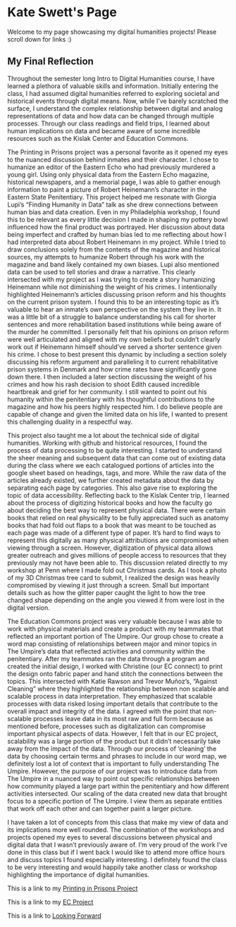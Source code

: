 
# Kate Swett's Page

Welcome to my page showcasing my digital humanities projects!
Please scroll down for links :)

## My Final Reflection

Throughout the semester long Intro to Digital Humanities course, I have learned a plethora of valuable skills and information. Initially entering the class, I had assumed digital humanities referred to exploring societal and historical events through digital means. Now, while I’ve barely scratched the surface, I understand the complex relationship between digital and analog representations of data and how data can be changed through multiple processes. Through our class readings and field trips, I learned about human implications on data and became aware of some incredible resources such as the Kislak Center and Education Commons. 

The Printing in Prisons project was a personal favorite as it opened my eyes to the nuanced discussion behind inmates and their character. I chose to humanize an editor of the Eastern Echo who had previously murdered a young girl. Using only physical data from the Eastern Echo magazine, historical newspapers, and a memorial page, I was able to gather enough information to paint a picture of Robert Heinemann’s character in the Eastern State Penitentiary. This project helped me resonate with Giorgia Lupi’s “Finding Humanity in Data” talk as she drew connections between human bias and data creation. Even in my Philadelphia workshop, I found this to be relevant as every little decision I made in shaping my pottery bowl influenced how the final product was portrayed. Her discussion about data being imperfect and crafted by human bias led to me reflecting about how I had interpreted data about Robert Heinemann in my project. While I tried to draw conclusions solely from the contents of the magazine and historical sources, my attempts to humanize Robert through his work with the magazine and band likely contained my own biases. Lupi also mentioned data can be used to tell stories and draw a narrative. This clearly intersected with my project as I was trying to create a story humanizing Heinemann while not diminishing the weight of his crimes. I intentionally highlighted Heinemann’s articles discussing prison reform and his thoughts on the current prison system. I found this to be an interesting topic as it’s valuable to hear an inmate’s own perspective on the system they live in. It was a little bit of a struggle to balance understanding his call for shorter sentences and more rehabilitation based institutions while being aware of the murder he committed. I personally felt that his opinions on prison reform were well articulated and aligned with my own beliefs but couldn’t clearly work out if Heinemann himself should’ve served a shorter sentence given his crime. I chose to best present this dynamic by including a section solely discussing his reform argument and paralleling it to current rehabilitative prison systems in Denmark and how crime rates have significantly gone down there. I then included a later section discussing the weight of his crimes and how his rash decision to shoot Edith caused incredible heartbreak and grief for her community. I still wanted to point out his humanity within the penitentiary with his thoughtful contributions to the magazine and how his peers highly respected him. I do believe people are capable of change and given the limited data on his life, I wanted to present this challenging duality in a respectful way.

This project also taught me a lot about the technical side of digital humanities. Working with github and historical resources, I found the process of data processing to be quite interesting. I started to understand the sheer meaning and subsequent data that can come out of existing data during the class where we each catalogued portions of articles into the google sheet based on headings, tags, and more. While the raw data of the articles already existed, we further created metadata about the data by separating each page by categories. This also gave rise to exploring the topic of data accessibility. Reflecting back to the Kislak Center trip, I learned about the process of digitizing historical books and how the faculty go about deciding the best way to represent physical data. There were certain books that relied on real physicality to be fully appreciated such as anatomy books that had fold out flaps to a book that was meant to be touched as each page was made of a different type of paper. It’s hard to find ways to represent this digitally as many physical attributions are compromised when viewing through a screen. However, digitization of physical data allows greater outreach and gives millions of people access to resources that they previously may not have been able to. This discussion related directly to my workshop at Penn where I made fold out Christmas cards. As I took a photo of my 3D Christmas tree card to submit, I realized the design was heavily compromised by viewing it just through a screen. Small but important details such as how the glitter paper caught the light to how the tree changed shape depending on the angle you viewed it from were lost in the digital version. 

The Education Commons project was very valuable because I was able to work with physical materials and create a product with my teammates that reflected an important portion of The Umpire. Our group chose to create a word map consisting of relationships between major and minor topics in The Umpire’s data that reflected activities and community within the penitentiary. After my teammates ran the data through a program and created the initial design, I worked with Christine (our EC connect) to print the design onto fabric paper and hand stitch the connections between the topics. This intersected with Katie Rawson and Trevor Muñoz’s, “Against Cleaning” where they highlighted the relationship between non scalable and scalable process in data interpretation. They emphasized that scalable processes with data risked losing important details that contribute to the overall impact and integrity of the data. I agreed with the point that non-scalable processes leave data in its most raw and full form because as mentioned before, processes such as digitalization can compromise important physical aspects of data. However, I felt that in our EC project, scalability was a large portion of the product but it didn’t necessarily take away from the impact of the data. Through our process of ‘cleaning’ the data by choosing certain terms and phrases to include in our word map, we definitely lost a lot of context that is important to fully understanding The Umpire. However, the purpose of our project was to introduce data from The Umpire in a nuanced way to point out specific relationships between how community played a large part within the penitentiary and how different activities intersected. Our scaling of the data created new data that brought focus to a specific portion of The Umpire. I view them as separate entities that work off each other and can together paint a larger picture. 

I have taken a lot of concepts from this class that make my view of data and its implications more well rounded. The combination of the workshops and projects opened my eyes to several discussions between physical and digital data that I wasn’t previously aware of. I’m very proud of the work I’ve done in this class but if I went back I would like to attend more office hours and discuss topics I found especially interesting. I definitely found the class to be very interesting and would happily take another class or workshop highlighting the importance of digital humanities.


This is a link to my [Printing in Prisons Project](ESPproject.md)

This is a link to my [EC Project](ecproject.md)

This is a link to [Looking Forward](lookingforward.md)
